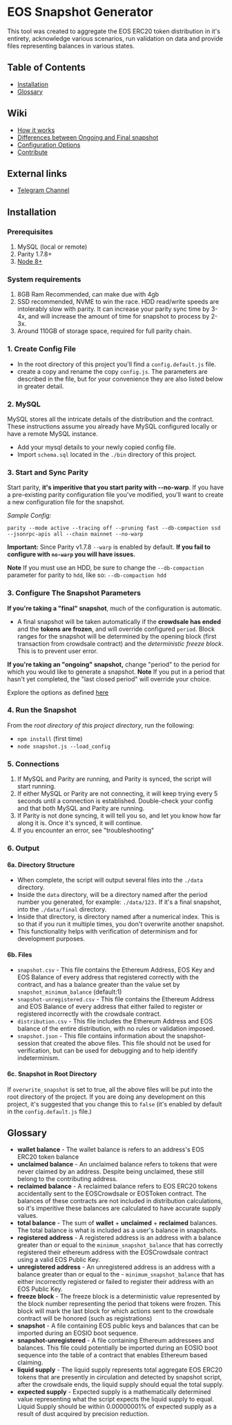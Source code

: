 

# EOS Snapshot Generator

This tool was created to aggregate the EOS ERC20 token distribution in it's entirety, acknowledge various scenarios, run validation on data and provide files representing balances in various states. 

## Table of Contents
- [Installation](#installation)
- [Glossary](#glossary)

## Wiki
- [How it works](https://github.com/EOSIO/genesis/wiki/How-it-Works)
- [Differences between Ongoing and Final snapshot](https://github.com/EOSIO/genesis/wiki/%22Ongoing%22-vs-%22Final%22-Snapshot)
- [Configuration Options](https://github.com/EOSIO/genesis/wiki/Advanced-Configuration-Options)
- [Contribute](https://github.com/EOSIO/genesis/wiki/Contribute)

## External links
- [Telegram Channel](https://t.me/joinchat/GgxZkRDT3PF5tVFm9m06gw)

## Installation

### Prerequisites

1. MySQL (local or remote) 
2. Parity 1.7.8+
3. [Node 8+](https://nodejs.org/en/download/package-manager/#debian-and-ubuntu-based-linux-distributions) 

### System requirements

1. 8GB Ram Recommended, can make due with 4gb
2. SSD recommended, NVME to win the race. HDD read/write speeds are intolerably slow with parity. It can increase your parity sync time by 3-4x, and will increase the amount of time for snapshot to process by 2-3x. 
3. Around 110GB of storage space, required for full parity chain. 

### 1. Create Config File

- In the root directory of this project you'll find a `config.default.js` file.
- create a copy and rename the copy `config.js`. The parameters are described in the file, but for your convenience they are also listed below in greater detail. 

### 2. MySQL
MySQL stores all the intricate details of the distribution and the contract. These instructions assume you already have MySQL configured locally or have a remote MySQL instance. 

- Add your mysql details to your newly copied config file. 
- Import `schema.sql` located in the `./bin` directory of this project. 

### 3. Start and Sync Parity

Start parity, **it's imperitive that you start parity with --no-warp**. If you have a pre-existing parity configuration file you've modified, you'll want to create a new configuration file for the snapshot. 

*Sample Config:*

`parity --mode active --tracing off --pruning fast --db-compaction ssd --jsonrpc-apis all --chain mainnet --no-warp`

**Important:** Since Parity v1.7.8 `--warp` is enabled by default. **If you fail to configure with `no-warp` you will have issues.**

**Note** If you must use an HDD, be sure to change the `--db-compaction` parameter for parity to `hdd`, like so: `--db-compaction hdd` 

### 3. Configure The Snapshot Parameters

**If you're taking a "final" snapshot**, much of the configuration is automatic. 
- A final snapshot will be taken automatically if the **crowdsale has ended** and the **tokens are frozen**, and will  override configured `period`. Block ranges for the snapshot will be determined by the opening block (first transaction from crowdsale contract) and the *deterministic freeze block*. This is to prevent user error. 

**If you're taking an "ongoing" snapshot,** change "period" to the period for which you would like to generate a snapshot. 
**Note** If you put in a period that hasn't yet completed, the "last closed period" will override your choice. 

Explore the options as defined [here](https://github.com/EOSIO/genesis/wiki/Advanced-Configuration-Options)

### 4. Run the Snapshot

From the *root directory of this project directory*, run the following: 
- `npm install` (first time)
- `node snapshot.js --load_config`

### 5. Connections

1. If MySQL and Parity are running, and Parity is synced, the script will start running. 
2. If either MySQL or Parity are not connecting, it will keep trying every 5 seconds until a connection is established. Double-check your config and that both MySQL and Parity are running. 
2. If Parity is not done syncing, it will tell you so, and let you know how far along it is. Once it's synced, it will continue. 
2. If you encounter an error, see "troubleshooting" 

### 6. Output

#### 6a. Directory Structure
- When complete, the script will output several files into the `./data` directory. 
- Inside the `data` directory, will be a directory named after the period number you generated, for example: `./data/123.` If it's a final snapshot, into the `./data/final` directory. 
- Inside that directory, is directory named after a numerical index. This is so that if you run it multiple times, you don't overwrite another snapshot. 
- This functionality helps with verification of determinism and for development purposes. 

#### 6b. Files
- `snapshot.csv` - This file contains the Ethereum Address, EOS Key and EOS Balance of every address that registered correctly with the contract, and has a balance greater than the value set by `snapshot_minimum_balance` (default:1) 
- `snapshot-unregistered.csv` - This file contains the Ethereum Address and EOS Balance of every address that either failed to register or registered incorrectly with the crowdsale contract.
- `distribution.csv` - This file includes the Ethereum Address and EOS balance of the entire distribution, with no rules or validation imposed. 
- `snapshot.json` - This file contains information about the snapshot-session that created the above files. This file should not be used for verification, but can be used for debugging and to help identify indeterminism.

#### 6c. Snapshot in Root Directory
If `overwrite_snapshot` is set to true, all the above files will be put into the root directory of the project. If you are doing any development on this project, it's suggested that you change this to `false` (it's enabled by default in the `config.default.js` file.) 

## Glossary

- **wallet balance** - The wallet balance is refers to an address's EOS ERC20 token balance
- **unclaimed balance** - An unclaimed balance refers to tokens that were never claimed by an address. Despite being unclaimed, these still belong to the contributing address.
- **reclaimed balance** - A reclaimed balance refers to EOS ERC20 tokens accidentally sent to the EOSCrowdsale or EOSToken contract. The balances of these contracts are not included in distribution calculations, so it's imperitive these balances are calculated to have accurate supply values.  
- **total balance** - The sum of **wallet** + **unclaimed** + **reclaimed** balances. The total balance is what is included as a user's balance in snapshots. 
- **registered address** - A registered address is an address with a balance greater than or equal to the `minimum_snapshot_balance` that has correctly registered their ethereum address with the EOSCrowdsale contract using a valid EOS Public Key.
- **unregistered address** - An unregistered address is an address with a balance greater than or equal to the - `minimum_snapshot_balance` that has either incorrectly registered  or failed to register their address with an EOS Public Key.
- **freeze block** - The freeze block is a deterministic value represented by the block number representing the period that tokens were frozen. This block will mark the last block for which actions sent to the crowdsale contract will be honored (such as registrations) 
- **snapshot** - A file containing EOS public keys and balances that can be imported during an EOSIO boot sequence.
- **snapshot-unregistered** - A file containing Ethereum addressees and balances. This file could potentially be imported during an EOSIO boot sequence into the table of a contract that enables Ethereum based claiming.
- **liquid supply** - The liquid supply represents total aggregate EOS ERC20 tokens that are presently in circulation and detected by snapshot script, after the crowdsale ends, the liquid supply should equal the total supply.
- **expected supply** - Expected supply is a mathematically determined value representing what the script expects the liquid supply to equal. Liquid Supply should be within 0.00000001% of expected supply as a result of dust acquired by precision reduction.
